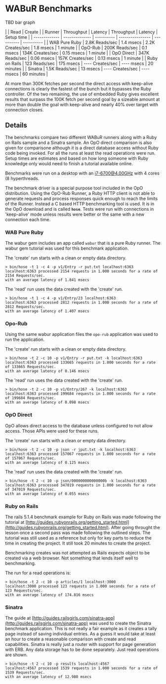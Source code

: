 # WABuR Benchmarks

TBD bar graph

|               | Read                        | Create                        |
| Runner        | Throughput     | Latency    | Throughput       | Latency    | Setup time |
| ------------- | -------------- | ---------- | ---------------- | ---------- | ---------- |
| WAB Pure Ruby | 2.8K Reads/sec | 1.4 msecs  | 2.2K Creates/sec | 1.8 msecs  |  1 minute  |
| OpO-Rub       | 200K Reads/sec | 0.1 msecs  | 134K Creates/sec | 0.15 msecs |  1 minute  |
| OpO Direct    | 347K Reads/sec | 0.06 msecs | 157K Creates/sec | 0.13 msecs |  1 minute  |
| Ruby on Rails |  123 Reads/sec | 175 msecs  | ---- Creates/sec | ---- msecs | 20 minutes |
| Sinatra       | 1.5K Reads/sec |  13 msecs  | ---- Creates/sec | ---- msecs | 60 minutes |

At more than 300K fetches per second the direct access with keep-alive
connections is clearly the fastest of the bunch but it bypasses the Ruby
controller. Of the two remaining, the use of embedded Ruby gives excellent
results that surpass the 100K fetch per second goal by a sizeable amount at
more than double the goal with keep-alive and nearly 40% over target with
connection closes.

## Details

The benchmarks compare two different WABuR runners along with a Ruby on Rails
sample and a Sinatra sample. An OpO direct comparison is also given for
comparisone although it is a direct database access without Ruby code being
invoked. For all the runs at least the read operations were run. Setup times
are estimates and based on how long someone with Ruby knowledge only would
need to finish a tutorial available online.

Benchmarks were run on a desktop with an i7-6700@4.00GHz with 4 cores (8
hyperthreads.

The benchmark driver is a special purpose tool included in the OpO
distribution. Using the OpO-Rub Runner, a Ruby HTTP client is not able to
generate requests and process responses quick enough to reach the limits of
the Runner. Instead a C based HTTP benchmarking tool is used. It is in the OpO
download and is called **`hose`**. Tests were run with connections in
'keep-alive' mode unless results were better or the same with a new connection
each time.

### WAB Pure Ruby

The wabur gem includes an app called `wabur` that is a pure Ruby runner. The
wabur gem tutorial was used for this benchmark application.

The 'create' run starts with a clean or empty data directory.
```
> bin/hose -t 1 -c 4 -p v1/Entry -r put.txt localhost:6363
localhost:6363 processed 2154 requests in 1.000 seconds for a rate of 2154 Requests/sec.
with an average latency of 1.841 msecs
```

The 'read' run uses the data created with the 'create' run.
```
> bin/hose -t 1 -c 4 -p v1/Entry/23 localhost:6363
localhost:6363 processed 2812 requests in 1.000 seconds for a rate of 2812 Requests/sec.
with an average latency of 1.407 msecs
```

### Opo-Rub

Using the same wabur application files the `opo-rub` application was used to
run the application.

The 'create' run starts with a clean or empty data directory.
```
> bin/hose -t 2 -c 10 -p v1/Entry -r put.txt -k localhost:6363
localhost:6363 processed 133665 requests in 1.000 seconds for a rate of 133665 Requests/sec.
with an average latency of 0.146 msecs
```

The 'read' run uses the data created with the 'create' run.
```
> bin/hose -t 2 -c 10 -p v1/Entry/267 -k localhost:6363
localhost:6363 processed 199684 requests in 1.000 seconds for a rate of 199684 Requests/sec.
with an average latency of 0.098 msecs
```

### OpO Direct

OpO allows direct access to the database unless configured to not allow
access. Those APIs were used for these runs.

The 'create' run starts with a clean or empty data directory.
```
> bin/hose -t 2 -c 10 -p json -r jput.txt -k localhost:6363
localhost:6363 processed 157067 requests in 1.000 seconds for a rate of 157067 Requests/sec.
with an average latency of 0.125 msecs
```

The 'read' run uses the data created with the 'create' run.
```
> bin/hose -t 2 -c 10 -p json/000000000000000b -k localhost:6363
localhost:6363 processed 347019 requests in 1.000 seconds for a rate of 347019 Requests/sec.
with an average latency of 0.055 msecs
```

### Ruby on Rails

The rails 5.1.4 benchmark example for Ruby on Rails was made following the
tutorial at
[http://guides.rubyonrails.org/getting_started.html](http://guides.rubyonrails.org/getting_started.html). After
going throught the lesson once a second pass was made following the outlined
steps. The tutorial was still used as a reference but only for key parts to
reduce the time in creating the project. It still took 20 minutes to create
the project.

Benchmarking creates was not attempted as Rails expects object to be created
via a web browser. Not something that lends itself well to benchmarking.

The run for a read operations is:

```
> bin/hose -t 2 -c 10 -p articles/1 localhost:3000
localhost:3000 processed 123 requests in 1.000 seconds for a rate of 123 Requests/sec.
with an average latency of 174.816 msecs
```

### Sinatra

The guide at
[http://guides.railsgirls.com/sinatra-app](http://guides.railsgirls.com/sinatra-app)
was used to create the Sinatra benchmark application. This is not really a
fair example as it creates a tally page instead of saving individual
entries. As a guess it would take at least an hour to create a reasonable
comparison with create and read capabilities. Sinatra is really just a router
with support for page generation with ERB. Any data storage has to be done
separately. Just read operations are shown.

```
> bin/hose -t 2 -c 10 -p results localhost:4567
localhost:4567 processed 1539 requests in 1.000 seconds for a rate of 1539 Requests/sec.
with an average latency of 12.980 msecs
```
